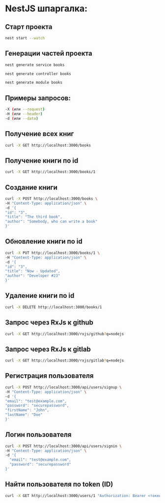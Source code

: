 # NestJS шпаргалка:

## Старт проекта
```bash
nest start --watch
```

## Генерации частей проекта
```bash
nest generate service books
```

```bash
nest generate controller books
```

```bash
nest generate module books
```

## Примеры запросов:
```bash
-X (или --request)
-H (или --header)
-d (или --data)
```

## Получение всех книг
```bash
curl -X GET http://localhost:3000/books
```

## Получение книги по id
```bash
curl -X GET http://localhost:3000/books/1
```

## Создание книги
```bash
curl -X POST http://localhost:3000/books \
-H "Content-Type: application/json" \
-d '{
"id": "3",
"title": "The third book",
"author": "Somebody, who can write a book"
}'
```

## Обновление книги по id
```bash
curl -X PUT http://localhost:3000/books/1 \
-H "Content-Type: application/json" \
-d '{
"id": "3",
"title": "Now - Updated",
"author": "Developer #23"
}'
```

## Удаление книги по id
```bash
curl -X DELETE http://localhost:3000/books/1
```

## Запрос через RxJs к github
```bash
curl -X GET http://localhost:3000/rxjs/github?q=nodejs
```

## Запрос через RxJs к gitlab
```bash
curl -X GET http://localhost:3000/rxjs/gitlab?q=nodejs
```

## Регистрация пользователя
```bash
curl -X POST http://localhost:3000/api/users/signup \
-H "Content-Type: application/json" \
-d '{
"email": "test@example.com",
"password": "securepassword",
"firstName": "John",
"lastName": "Doe"
}'
```

## Логин пользователя
```bash
curl -X POST http://localhost:3000/api/users/signin \
-H "Content-Type: application/json" \
-d '{
  "email": "test@example.com",
  "password": "securepassword"
}'
```

## Найти пользователя по token (ID)
```bash
curl -X GET http://localhost:3000/users/1 "Authorization: Bearer <токен>"
```
